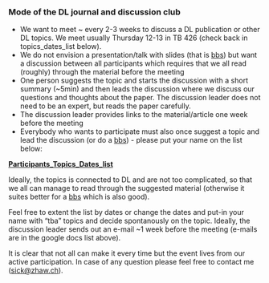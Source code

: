 
<h3>Mode of the DL journal and discussion club</h3>

<ul>
	<li/>  We want to meet ~ every 2-3 weeks to discuss a DL publication or other DL topics. We meet usually Thursday 12-13 in TB 426 (check back in topics_dates_list below).  
  <li/> We do not envision a presentation/talk with slides (that is <a href="https://tensorchiefs.github.io/bbs/">bbs</a>) but want a discussion between all participants which requires that we all read (roughly) through the material before the meeting
	<li/> One person suggests the topic and starts the discussion with a short summary (~5min) and then leads the discussion where we discuss our questions and thoughts about the paper. The discussion leader does not need to be an expert, but reads the paper carefully. 
	   <li/>The discussion leader provides links to the material/article one week before the meeting 
  <li/>Everybody who wants to participate must also once suggest a topic and lead the discussion (or do a <a href="https://tensorchiefs.github.io/bbs/">bbs</a>)  - please put your name on the list below:

</ul>

 <a href="https://docs.google.com/spreadsheets/d/1nvDV3tVnD2YjbOf81les5Ef9hwEc7_PrcLruXVaHXJg/edit?usp=sharing">**Participants_Topics_Dates_list**</a>

Ideally, the topics is connected to DL and are not too complicated, so that we all can manage to read through the suggested material (otherwise it suites better for a <a href="https://tensorchiefs.github.io/bbs/">bbs</a> which is also good).

Feel free to extent the list by dates or change the dates and put-in your name with “tba” topics and decide spontanously on the topic. Ideally, the discussion leader sends out an e-mail ~1 week before the meeting (e-mails are in the google docs list above). 


 
It is clear that not all can make it every time but the event lives from our active participation. In case of any question please feel free to contact me (sick@zhaw.ch).

